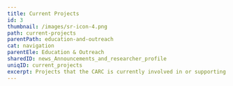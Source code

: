 ```yaml
---
title: Current Projects
id: 3
thumbnail: /images/sr-icon-4.png
path: current-projects
parentPath: education-and-outreach
cat: navigation
parentEle: Education & Outreach
sharedID: news_Announcements_and_researcher_profile
uniqID: current_projects
excerpt: Projects that the CARC is currently involved in or supporting.
---
```

